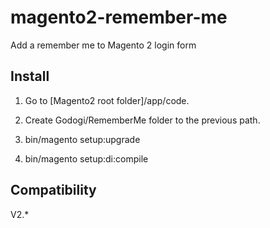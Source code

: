 # magento2-remember-me
Add a remember me to Magento 2 login form

## Install

1. Go to [Magento2 root folder]/app/code.

2. Create Godogi/RememberMe folder to the previous path.

3. bin/magento setup:upgrade

4. bin/magento setup:di:compile


## Compatibility

V2.*
